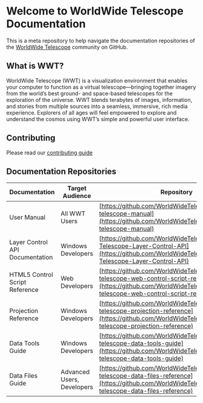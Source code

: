 # Welcome to WorldWide Telescope Documentation

This is a meta repository to help navigate the documentation repositories of the [WorldWide Telescope](http://www.worldwidetelescope.org) community on GitHub.

## What is WWT?
WorldWide Telescope (WWT) is a visualization environment that enables your computer to function as a virtual telescope—bringing together imagery from the world’s best ground- and space-based telescopes for the exploration of the universe. WWT blends terabytes of images, information, and stories from multiple sources into a seamless, immersive, rich media experience. Explorers of all ages will feel empowered to explore and understand the cosmos using WWT’s simple and powerful user interface.

## Contributing

Please read our [contributing guide](CONTRIBUTING.md) 

## Documentation Repositories
| Documentation | Target Audience | Repository |	Gitbook Site
|-- |-- |-- | --
| User Manual |  All WWT Users | [https://github.com/WorldWideTelescope/worldwide-telescope-manual](https://github.com/WorldWideTelescope/worldwide-telescope-manual) | [https://www.gitbook.com/book/worldwidetelescope/worldwide-telescope-user-manual/details](https://www.gitbook.com/book/worldwidetelescope/worldwide-telescope-user-manual/details) |
| Layer Control API Documentation | Windows Developers | [https://github.com/WorldWideTelescope/WorldWide-Telescope-Layer-Control-API](https://github.com/WorldWideTelescope/WorldWide-Telescope-Layer-Control-API) | [https://www.gitbook.com/book/worldwidetelescope/worldwide-telescope-layer-control-api/details](https://www.gitbook.com/book/worldwidetelescope/worldwide-telescope-layer-control-api/details)
| HTML5 Control Script Reference | Web Developers | [https://github.com/WorldWideTelescope/worldwide-telescope-web-control-script-reference](https://github.com/WorldWideTelescope/worldwide-telescope-web-control-script-reference) | [https://www.gitbook.com/book/worldwidetelescope/worldwide-telescope-web-control-script-reference/details](https://www.gitbook.com/book/worldwidetelescope/worldwide-telescope-web-control-script-reference/details)
| Projection Reference | Windows Developers | [https://github.com/WorldWideTelescope/worldwide-telescope-projection-reference](https://github.com/WorldWideTelescope/worldwide-telescope-projection-reference) | [https://www.gitbook.com/book/worldwidetelescope/worldwide-telescope-projection-reference/details](https://www.gitbook.com/book/worldwidetelescope/worldwide-telescope-projection-reference/details)
| Data Tools Guide | Windows Developers | [https://github.com/WorldWideTelescope/worldwide-telescope-data-tools-guide](https://github.com/WorldWideTelescope/worldwide-telescope-data-tools-guide) | [https://www.gitbook.com/book/worldwidetelescope/worldwide-telescope-data-tools-guide/details](https://www.gitbook.com/book/worldwidetelescope/worldwide-telescope-data-tools-guide/details)
| Data Files Guide | Advanced Users, Developers | [https://github.com/WorldWideTelescope/worldwide-telescope-data-files-reference](https://github.com/WorldWideTelescope/worldwide-telescope-data-files-reference) | [https://www.gitbook.com/book/worldwidetelescope/worldwide-telescope-data-files-reference/details](https://www.gitbook.com/book/worldwidetelescope/worldwide-telescope-data-files-reference/details)
